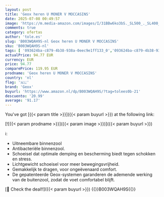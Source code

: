 ```yaml
---
layout: post
title: 'Geox heren U MONER V MOCCASINS'
date: 2025-07-08 00:49:57
image: 'https://m.media-amazon.com/images/I/31BBw6ko3bS._SL500_._SL400_.jpg'
comments: true
category: ofertas
author: 'tole.es'
slug: 'B003WQAH9S-nl Geox heren U MONER V MOCCASINS'
sku: 'B003WQAH9S-nl'
tags: [ '093624ba-c879-4b38-938a-0eec9e1ff133_0','093624ba-c879-4b38-938a-0eec9e1ff133_3601','Arborist Merchandising Root','Herenmode','Herenschoenen','Kleding, schoenen & sieraden','Kleding, schoenen en sieraden','Loafers heren','New Arrivals','Self Service','Special Features Stores','geox','🇳🇱', ]
actualPrice: 94.77 EUR
currency: EUR
price: 94.77
comparePrice: 119.95 EUR
prodname: 'Geox heren U MONER V MOCCASINS'
country: 'nl'
flag: '🇳🇱'
brand: 'Geox'
buyurl: 'https://www.amazon.nl/dp/B003WQAH9S/?tag=tolees0b-21'
descuento: '20.99'
average: '91.17'
---
```


You've got [{{< param title >}}]({{< param buyurl >}}) at the following link:

[![{{< param prodname >}}]({{< param image >}})]({{< param buyurl >}})

ℹ️:

- Uitneembare binnenzool
- Antibacteriële binnenzool.
- Schoeisel dat optimale demping en bescherming biedt tegen schokken en stress.
- Lichtgewicht schoeisel voor meer bewegingsvrijheid.
- Gemakkelijk te dragen, voor ongeëvenaard comfort.
- De gepatenteerde Geox-systemen garanderen de ademende werking van de buitenzool, zodat de voet comfortabel blijft.

[🛒 Check the deal!!]({{< param buyurl >}})
{{<world>}}B003WQAH9S{{</world>}}

